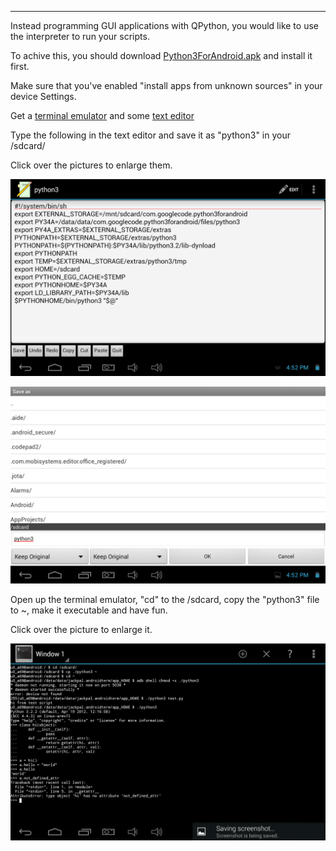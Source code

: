 
---

Instead programming GUI applications with QPython, you would like to use the interpreter to run your scripts.

To achive this, you should download [Python3ForAndroid.apk](https://code.google.com/p/python-for-android/downloads/detail?name=Python3ForAndroid_r6.apk) and install it first. 

Make sure that you've enabled "install apps from unknown sources" in your device Settings.

Get a [terminal emulator](https://play.google.com/store/apps/details?id=jackpal.androidterm) and some [text editor](https://play.google.com/store/apps/details?id=jp.sblo.pandora.jota)

Type the following in the text editor and save it as "python3" in your /sdcard/


Click over the pictures to enlarge them.

![](img/file/android_python/android_python3.png)

![](img/file/android_python/android_python3_2.png)

Open up the terminal emulator, "cd" to the /sdcard, copy the "python3" file to ~, make it executable and have fun.

Click over the picture to enlarge it.

![](img/file/android_python/android_python3_3.png)
